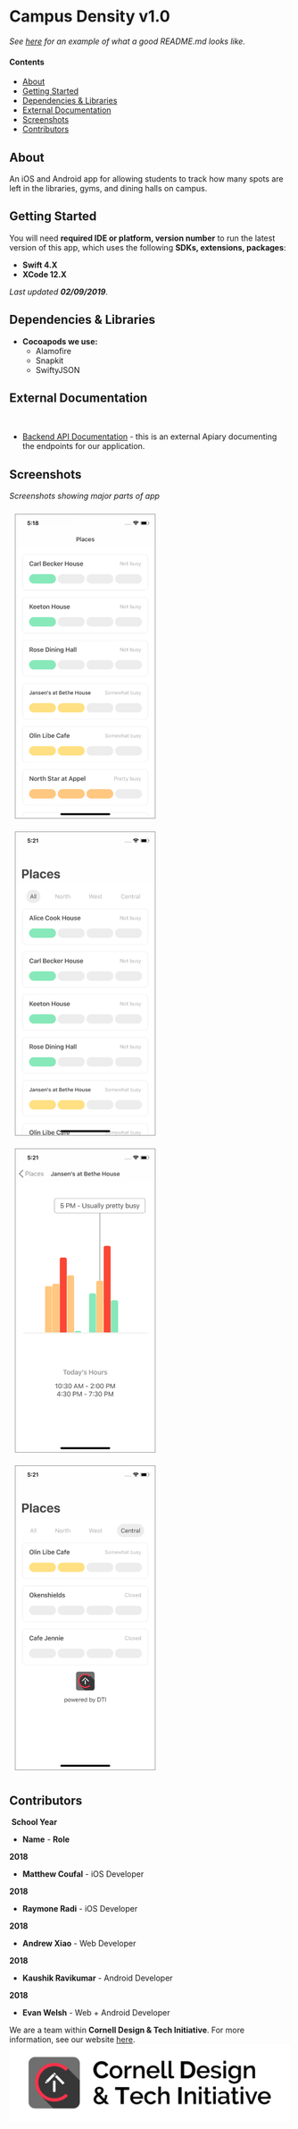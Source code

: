 # Campus Density v1.0
_See [here](https://github.com/cornell-dti/o-week-android/blob/master/README.md) for an example of what a good README.md looks like._
​
#### Contents
  - [About](#about)
  - [Getting Started](#getting-started)
  - [Dependencies & Libraries](#dependencies--libraries)
  - [External Documentation](#external-documentation)
  - [Screenshots](#screenshots)
  - [Contributors](#contributors)
​
## About
An iOS and Android app for allowing students to track how many spots are left in the libraries, gyms, and dining halls on campus.
​
## Getting Started
You will need **required IDE or platform, version number** to run the latest version of this app, which uses the following **SDKs, extensions, packages**:
​
 * **Swift 4.X**
 * **XCode 12.X**
 
_Last updated **02/09/2019**_.
​
## Dependencies & Libraries
 * **Cocoapods we use:**
    * Alamofire
    * Snapkit
    * SwiftyJSON
​
## External Documentation
​
* [Backend API Documentation](https://apiary.io/) - this is an external Apiary documenting the endpoints for our application.
​
## Screenshots

_Screenshots showing major parts of app_

<img src="https://raw.githubusercontent.com/cornell-dti/campus-density-ios/master/Screenshots/sc1.png" width="250px" style="margin: 10px; border: 1px rgba(0,0,0,0.4) solid;"> <img src="https://raw.githubusercontent.com/cornell-dti/campus-density-ios/master/Screenshots/sc2.png" width="250px" style="margin: 10px; border: 1px rgba(0,0,0,0.4) solid;"> <img src="https://raw.githubusercontent.com/cornell-dti/campus-density-ios/master/Screenshots/sc3.png" width="250px" style="margin: 10px; border: 1px rgba(0,0,0,0.4) solid;"> <img src="https://raw.githubusercontent.com/cornell-dti/campus-density-ios/master/Screenshots/sc4.png" width="250px" style="margin: 10px; border: 1px rgba(0,0,0,0.4) solid;">
​
## Contributors
​
**School Year**
 * **Name** - **Role**
​

**2018**
 * **Matthew Coufal** - iOS Developer

**2018**
 * **Raymone Radi** - iOS Developer

**2018**
 * **Andrew Xiao** - Web Developer

**2018**
 * **Kaushik Ravikumar** - Android Developer

**2018**
 * **Evan Welsh** - Web + Android Developer
​

We are a team within **Cornell Design & Tech Initiative**. For more information, see our website [here](https://cornelldti.org/).
<img src="https://raw.githubusercontent.com/cornell-dti/design/master/Branding/Wordmark/Dark%20Text/Transparent/Wordmark-Dark%20Text-Transparent%403x.png">
​
